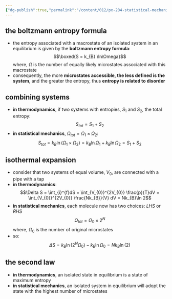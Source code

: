 ```yaml
---
{"dg-publish":true,"permalink":"/content/012/px-284-statistical-mechanics/c-entropy-and-temperature/px-285-c1-entropy/","created":"2024-11-25T10:50:32.000+00:00","updated":"2024-11-26T13:01:45.613+00:00"}
---
```


## the boltzmann entropy formula
- the entropy associated with a macrostate of an isolated system in an equilibrium is given by the **boltzmann entropy formula**: 
$$\boxed{S = k_{B} \ln\Omega}$$
	where, $\Omega$ is the number of equally likely microstates associated with this macrostate
- consequently, the more **microstates accessible, the less defined is the system**, and the greater the entropy, thus **entropy is related to disorder**
## combining systems
- **in thermodynamics**, if two systems with entropies, $S_{1}$ and $S_{2}$, the total entropy: 
$$S_{tot} = S_{1} + S_{2}$$
- **in statistical mechanics**, $\Omega_{tot} = \Omega_{1}\times\Omega_{2}:$ 
$$S_{tot} = k_{B} \ln(\Omega_{1}\times\Omega_{2}) = k_{B}\ln\Omega_{1} + k_{B}\ln\Omega_{2} = S_{1} + S_{2}$$
## isothermal expansion
- consider that two systems of equal volume, $V_0$,  are connected with a pipe with a tap
- **in thermodynamics**: 
$$\Delta S = \int_{i}^{f}dS = \int_{V_{0}}^{2V_{0}} \frac{p}{T}dV = \int_{V_{0}}^{2V_{0}} \frac{Nk_{B}}{V} dV = Nk_{B}\ln 2$$
- **in statistical mechanics**, each molecule now has two choices: $LHS$ or $RHS$
$$\Omega_{tot} = \Omega_{0} \times 2^{N}$$
	where, $\Omega_{0}$ is the number of original microstates
- so: 
$$\Delta S = k_{B}\ln(2^{N}\Omega_{0}) - k_{B}\ln\Omega_{0} = Nk_{B}\ln(2)$$
## the second law
- **in thermodynamics**, an isolated state in equilibrium is a state of maximum entropy
- **in statistical mechanics**, an isolated system in equilibrium will adopt the state with the highest number of microstates